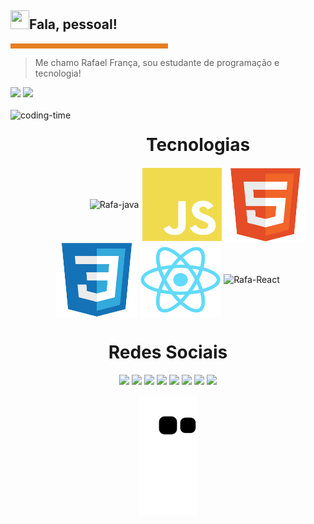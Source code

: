 ## <h2><img height="30px" width="30px" src="https://camo.githubusercontent.com/e8e7b06ecf583bc040eb60e44eb5b8e0ecc5421320a92929ce21522dbc34c891/68747470733a2f2f6d656469612e67697068792e636f6d2f6d656469612f6876524a434c467a6361737252346961377a2f67697068792e676966"></img>Fala, pessoal!</h2><hr style='background-color:#e67e22;border-width:0;color:#000000;height:8px;line-height:0;text-align:left;width:50%;'/> <blockquote>Me chamo Rafael França, sou estudante de programação e tecnologia! </blockquote> 





<div >
  <img height="180em" src="https://github-readme-stats.vercel.app/api?username=Rafasfrancah&show_icons=true&theme=great-gatsby&include_all_commits=true&count_private=true"/>
  <img height="141em"   src="https://github-readme-stats.vercel.app/api/top-langs/?username=Rafasfrancah&layout=compact&langs_count=16&theme=great-gatsby"/>
</div>


<div  align="center"> 
  <div style="display: inline_block"><br>
    <img align="left" height="100" alt="coding-time" src="code.gif">
    <h1 align="center"> Tecnologias </h1>
  <img align="center" alt="Rafa-java" height="120" width="130" img src="https://cdn.jsdelivr.net/gh/devicons/devicon/icons/java/java-original-wordmark.svg"/>
  <img align="center" alt="Rafa-Js" height="120" width="130" src="https://raw.githubusercontent.com/devicons/devicon/master/icons/javascript/javascript-plain.svg">
  <img align="center" alt="Rafa-HTML" height="120" width="130" src="https://raw.githubusercontent.com/devicons/devicon/master/icons/html5/html5-original.svg">
  <img align="center" alt="Rafa-CSS" height="120" width="130" src="https://raw.githubusercontent.com/devicons/devicon/master/icons/css3/css3-original.svg">
  <img align="center" alt="Rafa-React" height="120" width="130" src="https://raw.githubusercontent.com/devicons/devicon/master/icons/react/react-original.svg">
  <img align="center" alt="Rafa-React" height="160" width="170" img src="https://cdn.jsdelivr.net/gh/devicons/devicon/icons/mysql/mysql-original-wordmark.svg">
          
          
    
 
                      
</div>
 

<div> 
 
 <h1 align="center">Redes Sociais </h1>
  <a href="https://instagram.com/rafasfrancah" target="_blank"><img src="https://img.shields.io/badge/-Instagram-%23E4405F?style=for-the-badge&logo=instagram&logoColor=white" target="_blank"></a>
 	  <a href = "mailto:rafasfrancah@gmail.com"><img src="https://img.shields.io/badge/-Gmail-%23333?style=for-the-badge&logo=gmail&logoColor=white" target="_blank"></a>
  <a href="https://www.linkedin.com/in/rafael-frança-480006246" target="_blank"><img src="https://img.shields.io/badge/-LinkedIn-%230077B5?style=for-the-badge&logo=linkedin&logoColor=white" target="_blank"></a> 
   <a href="https://twitter.com/rafasfrancah" target="_blank"><img src="https://img.shields.io/badge/Twitter-1DA1F2?style=for-the-badge&logo=twitter&logoColor=white" target="_blank"></a> 
    <a href="https://api.whatsapp.com/send?phone=5585996422997" target="_blank"><img src="https://img.shields.io/badge/WhatsApp-25D366?style=for-the-badge&logo=whatsapp&logoColor=white" target="_blank"></a> 
  <a href="https://youtube.com/channel/UCPqt-5lbfh1ORv2SjIk1AkA" target="_blank"><img src="https://img.shields.io/badge/YouTube-FF0000?style=for-the-badge&logo=youtube&logoColor=white" target="_blank"></a>
  <a href="https://telegram.org/@Rafasfrancah" target="_blank"><img src="https://img.shields.io/badge/Telegram-2CA5E0?style=for-the-badge&logo=telegram&logoColor=white" target="_blank"></a>
   <a href="https://discord.com/channels/@me/<5585996422997>" target="_blank"><img src="https://img.shields.io/badge/Discord-7289DA?style=for-the-badge&logo=discord&logoColor=white" target="_blank"></a>
  
</div>
  
![snake gif](https://github.com/Rafasfrancah/Rafasfrancah/blob/output/github-contribution-grid-snake.svg)
